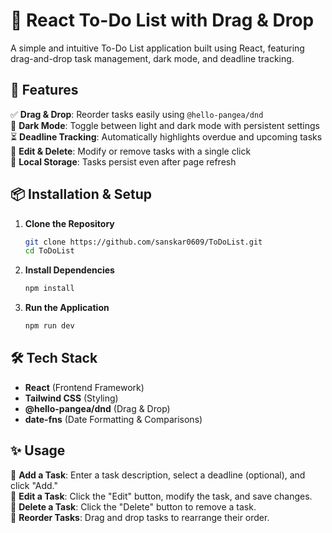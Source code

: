 # 📝 React To-Do List with Drag & Drop  

A simple and intuitive To-Do List application built using React, featuring drag-and-drop task management, dark mode, and deadline tracking.  

## 🚀 Features  

✅ **Drag & Drop**: Reorder tasks easily using `@hello-pangea/dnd`  
🌙 **Dark Mode**: Toggle between light and dark mode with persistent settings  
⏳ **Deadline Tracking**: Automatically highlights overdue and upcoming tasks  
📝 **Edit & Delete**: Modify or remove tasks with a single click  
💾 **Local Storage**: Tasks persist even after page refresh  

## 📦 Installation & Setup  

1. **Clone the Repository**  
   ```bash
   git clone https://github.com/sanskar0609/ToDoList.git
   cd ToDoList
   ```  
   
2. **Install Dependencies**  
   ```bash
   npm install
   ```  

3. **Run the Application**  
   ```bash
   npm run dev
   ```  

## 🛠 Tech Stack  

- **React** (Frontend Framework)  
- **Tailwind CSS** (Styling)  
- **@hello-pangea/dnd** (Drag & Drop)  
- **date-fns** (Date Formatting & Comparisons)  

## ✨ Usage  

🔹 **Add a Task**: Enter a task description, select a deadline (optional), and click "Add."  
🔹 **Edit a Task**: Click the "Edit" button, modify the task, and save changes.  
🔹 **Delete a Task**: Click the "Delete" button to remove a task.  
🔹 **Reorder Tasks**: Drag and drop tasks to rearrange their order.  
